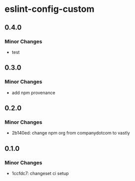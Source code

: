 # eslint-config-custom

## 0.4.0

### Minor Changes

- test

## 0.3.0

### Minor Changes

- add npm provenance

## 0.2.0

### Minor Changes

- 2b140ed: change npm org from companydotcom to vastly

## 0.1.0

### Minor Changes

- 1ccfdc7: changeset ci setup
